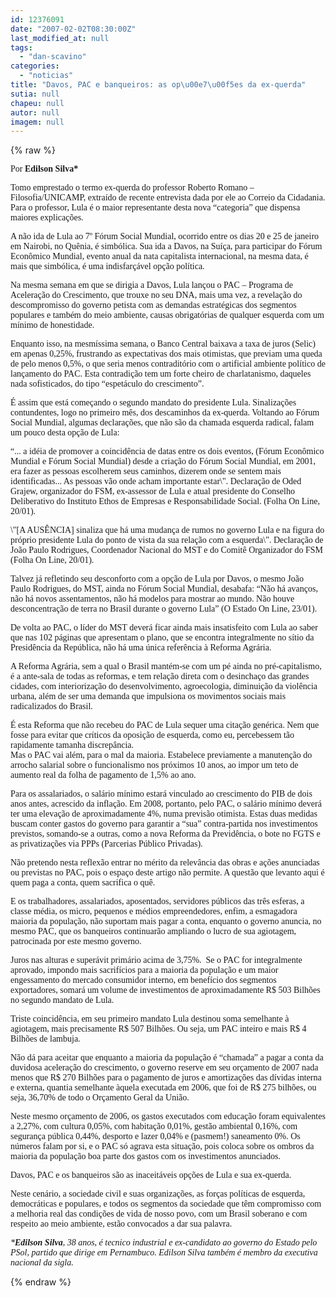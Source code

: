 ```yaml
---
id: 12376091
date: "2007-02-02T08:30:00Z"
last_modified_at: null
tags:
  - "dan-scavino"
categories:
  - "noticias"
title: "Davos, PAC e banqueiros: as op\u00e7\u00f5es da ex-querda"
sutia: null
chapeu: null
autor: null
imagem: null
---
```

{% raw %}
<p><P><FONT face=Verdana>Por<STRONG> Edilson Silva*</STRONG></FONT></P></p>
<p><P><FONT face=Verdana>Tomo emprestado o termo ex-querda do professor Roberto Romano – Filosofia/UNICAMP, extraído de recente entrevista dada por ele ao Correio da Cidadania. Para o professor, Lula é o maior representante desta nova “categoria” que dispensa maiores explicações. </FONT></P></p>
<p><P><FONT face=Verdana>A não ida de Lula ao 7º Fórum Social Mundial, ocorrido entre os dias 20 e 25 de janeiro em Nairobi, no Quênia, é simbólica. Sua ida a Davos, na Suíça, para participar do Fórum Econômico Mundial, evento anual da nata capitalista internacional, na mesma data, é mais que simbólica, é uma indisfarçável opção política.</FONT></P></p>
<p><P><FONT face=Verdana>Na mesma semana em que se dirigia a Davos, Lula lançou o PAC – Programa de Aceleração do Crescimento, que trouxe no seu DNA, mais uma vez, a revelação do descompromisso do governo petista com as demandas estratégicas dos segmentos populares e também do meio ambiente, causas obrigatórias de qualquer esquerda com um mínimo de honestidade. </FONT></P></p>
<p><P><FONT face=Verdana>Enquanto isso, na mesmíssima semana, o Banco Central baixava a taxa de juros (Selic) em apenas 0,25%, frustrando as expectativas dos mais otimistas, que previam uma queda de pelo menos 0,5%, o que seria menos contraditório com o artificial ambiente político de lançamento do PAC. Esta contradição tem um forte cheiro de charlatanismo, daqueles nada sofisticados, do tipo “espetáculo do crescimento”.</FONT></P></p>
<p><P><FONT face=Verdana>É assim que está começando o segundo mandato do presidente Lula. Sinalizações contundentes, logo no primeiro mês, dos descaminhos da ex-querda. Voltando ao Fórum Social Mundial, algumas declarações, que não são da chamada esquerda radical, falam um pouco desta opção de Lula:</FONT></P></p>
<p><P><FONT face=Verdana>“... a idéia de promover a coincidência de datas entre os dois eventos, (Fórum Econômico Mundial e Fórum Social Mundial) desde a criação do Fórum Social Mundial, em 2001, era fazer as pessoas escolherem seus caminhos, dizerem onde se sentem mais identificadas... As pessoas vão onde acham importante estar\". Declaração de Oded Grajew, organizador do FSM, ex-assessor de Lula e atual presidente do Conselho Deliberativo do Instituto Ethos de Empresas e Responsabilidade Social. (Folha On Line, 20/01).</FONT></P></p>
<p><P><FONT face=Verdana>\"[A AUSÊNCIA] sinaliza que há uma mudança de rumos no governo Lula e na figura do próprio presidente Lula do ponto de vista da sua relação com a esquerda\". Declaração de João Paulo Rodrigues, Coordenador Nacional do MST e do Comitê Organizador do FSM (Folha On Line, 20/01). </FONT></P></p>
<p><P><FONT face=Verdana>Talvez já refletindo seu desconforto com a opção de Lula por Davos, o mesmo João Paulo Rodrigues, do MST, ainda no Fórum Social Mundial, desabafa: “Não há avanços, não há novos assentamentos, não há modelos para mostrar ao mundo. Não houve desconcentração de terra no Brasil durante o governo Lula” (O Estado On Line, 23/01).</FONT></P></p>
<p><P><FONT face=Verdana>De volta ao PAC, o líder do MST deverá ficar ainda mais insatisfeito com Lula ao saber que nas 102 páginas que apresentam o plano, que se encontra integralmente no sítio da Presidência da República, não há uma única referência à Reforma Agrária.&nbsp; </FONT></P></p>
<p><P><FONT face=Verdana>A Reforma Agrária, sem a qual o Brasil mantém-se com um pé ainda no pré-capitalismo, é a ante-sala de todas as reformas, e tem relação direta com o desinchaço das grandes cidades, com interiorização do desenvolvimento, agroecologia, diminuição da violência urbana, além de ser uma demanda que impulsiona os movimentos sociais mais radicalizados do Brasil. </FONT></P></p>
<p><P><FONT face=Verdana>É esta Reforma que não recebeu do PAC de Lula sequer uma citação genérica. Nem que fosse para evitar que críticos da oposição de esquerda, como eu, percebessem tão rapidamente tamanha discrepância.<BR>Mas o PAC vai além, para o mal da maioria. Estabelece previamente a manutenção do arrocho salarial sobre o funcionalismo nos próximos 10 anos, ao impor um teto de aumento real da folha de pagamento de 1,5% ao ano. </FONT></P></p>
<p><P><FONT face=Verdana>Para os assalariados, o salário mínimo estará vinculado ao crescimento do PIB de dois anos antes, acrescido da inflação. Em 2008, portanto, pelo PAC, o salário mínimo deverá ter uma elevação de aproximadamente 4%, numa previsão otimista. Estas duas medidas buscam conter gastos do governo para garantir a “sua” contra-partida nos investimentos previstos, somando-se a outras, como a nova Reforma da Previdência, o bote no FGTS e as privatizações via PPPs (Parcerias Público Privadas). </FONT></P></p>
<p><P><FONT face=Verdana>Não pretendo nesta reflexão entrar no mérito da relevância das obras e ações anunciadas ou previstas no PAC, pois o espaço deste artigo não permite. A questão que levanto aqui é quem paga a conta, quem sacrifica o quê. </FONT></P></p>
<p><P><FONT face=Verdana>E os trabalhadores, assalariados, aposentados, servidores públicos das três esferas, a classe média, os micro, pequenos e médios empreendedores, enfim, a esmagadora maioria da população, não suportam mais pagar a conta, enquanto o governo anuncia, no mesmo PAC, que os banqueiros continuarão ampliando o lucro de sua agiotagem, patrocinada por este mesmo governo. </FONT></P></p>
<p><P><FONT face=Verdana>Juros nas alturas e superávit primário acima de 3,75%.&nbsp; Se o PAC for integralmente aprovado, impondo mais sacrifícios para a maioria da população e um maior engessamento do mercado consumidor interno, em benefício dos segmentos exportadores, somará um volume de investimentos de aproximadamente R$ 503 Bilhões no segundo mandato de Lula.&nbsp; </FONT></P></p>
<p><P><FONT face=Verdana>Triste coincidência, em seu primeiro mandato Lula destinou soma semelhante à agiotagem, mais precisamente R$ 507 Bilhões. Ou seja, um PAC inteiro e mais R$ 4 Bilhões de lambuja. </FONT></P></p>
<p><P><FONT face=Verdana>Não dá para aceitar que enquanto a maioria da população é “chamada” a pagar a conta da duvidosa aceleração do crescimento, o governo reserve em seu orçamento de 2007 nada menos que R$ 270 Bilhões para o pagamento de juros e amortizações das dívidas interna e externa, quantia semelhante àquela executada em 2006, que foi de R$ 275 bilhões, ou seja, 36,70% de todo o Orçamento Geral da União.</FONT></P></p>
<p><P><FONT face=Verdana>Neste mesmo orçamento de 2006, os gastos executados com educação foram equivalentes a 2,27%, com cultura 0,05%, com habitação 0,01%, gestão ambiental 0,16%, com segurança pública 0,44%, desporto e lazer 0,04% e (pasmem!) saneamento 0%. Os números falam por si, e o PAC só agrava esta situação, pois coloca sobre os ombros da maioria da população boa parte dos gastos com os investimentos anunciados.</FONT></P></p>
<p><P><FONT face=Verdana>Davos, PAC e os banqueiros são as inaceitáveis opções de Lula e sua ex-querda. </FONT></P></p>
<p><P><FONT face=Verdana>Neste cenário, a sociedade civil e suas organizações, as forças políticas de esquerda, democráticas e populares, e todos os segmentos da sociedade que têm compromisso com a melhoria real das condições de vida de nosso povo, com um Brasil soberano e com respeito ao meio ambiente, estão convocados a dar sua palavra.</FONT></P></p>
<p><P><FONT face=Verdana><EM>*<STRONG>Edilson Silva</STRONG>, 38 anos, é tecnico industrial e ex-candidato ao governo do Estado pelo PSol, partido que dirige em Pernambuco. Edilson Silva também é membro da executiva nacional da sigla.</EM> <BR></FONT></P> </p>
{% endraw %}